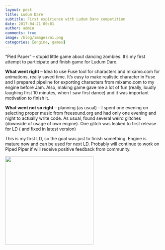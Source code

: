 ```yaml
---
layout: post
title: Ludum Dare
subtitle: First expirience with Ludum Dare competition
date: 2017-04-21 00:01
author: admin
comments: true
image: /blog/images/ai.png
categories: [engine, games]
---
```


“Pied Paper” – stupid little game about dancing zombies. It’s my first attempt to participate and finish game for Ludum Dare.

**What went right** – Idea to use Fuse tool for characters and mixamo.com for animations, really saved time. It’s easy to make realistic character in Fuse and I prepared pipeline for exporting characters from mixamo.com to my engine before Jam. Also, making game gave me a lot of fun (really, loudly laughing first 10 minutes, when I saw first dance) and it was important motivation to finish it.

**What went not so right**  –  planning (as usual) – I spent one evening on selecting proper music from freesound.org and had only one evening and night to actually write code. As usual, found several weird glitches (downside of usage of own engine). One glitch was leaked to first release for LD ( and fixed in latest version)

This is my first LD, so the goal was just to finish something. Engine is mature now and can be used for next LD. Probably will continue to work on Piped Piper if will receive positive feedback from community.

<a href="http://ludumdare.com/compo/wp-content/uploads/2015/04/pied_piper.gif"><img src="http://ludumdare.com/compo/wp-content/uploads/2015/04/pied_piper.gif" width="284" alt="" /></a>
